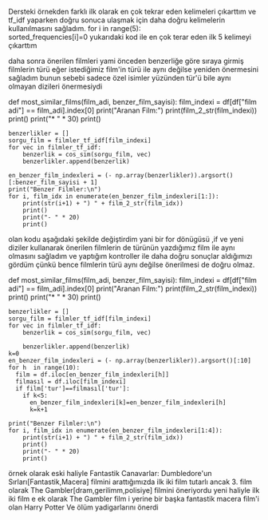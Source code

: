 Dersteki örnekden farklı ilk olarak en çok tekrar eden kelimeleri çıkarttım ve tf_idf yaparken
doğru sonuca ulaşmak için daha doğru kelimelerin kullanılmasını sağladım.
for i in range(5):  
  sorted_frequencies[i]=0
yukarıdaki kod ile en çok terar eden ilk 5 kelimeyi çıkarttım  

daha sonra önerilen filmleri yami önceden benzerliğe göre sıraya girmiş
filmlerin türü  eğer istediğimiz film'in türü ile aynı değilse yeniden önermesini sağladım bunun
sebebi sadece özel isimler yüzünden tür'ü bile aynı olmayan dizileri önermesiydi

def most_similar_films(film_adi, benzer_film_sayisi):
    film_indexi = df[df["film adi"] == film_adi].index[0]
    print("Aranan Film:")
    print(film_2_str(film_indexi))
    print()
    print("* " * 30)
    print()
    
    benzerlikler = []
    sorgu_film = filmler_tf_idf[film_indexi]
    for vec in filmler_tf_idf:
        benzerlik = cos_sim(sorgu_film, vec)
        benzerlikler.append(benzerlik)
    
    en_benzer_film_indexleri = (- np.array(benzerlikler)).argsort()[:benzer_film_sayisi + 1]
    print("Benzer Filmler:\n")
    for i, film_idx in enumerate(en_benzer_film_indexleri[1:]):
        print(str(i+1) + ") " + film_2_str(film_idx))
        print()
        print("- " * 20)
        print()

olan kodu aşağıdaki şekilde değiştirdim yani bir for dönügüsü
,if ve yeni diziler kullanarak önerilen filmlerin de türünün yazdığımız film ile
aynı olmasını sağladım ve yaptığım kontroller ile daha doğru sonuçlar aldığımızı gördüm
çünkü bence filmlerin türü aynı değilse
önerilmesi de doğru olmaz. 
 

def most_similar_films(film_adi, benzer_film_sayisi):
    film_indexi = df[df["film adi"] == film_adi].index[0]
    print("Aranan Film:")
    print(film_2_str(film_indexi))
    print()
    print("* " * 30)
    print()

    benzerlikler = []
    sorgu_film = filmler_tf_idf[film_indexi]
    for vec in filmler_tf_idf:
        benzerlik = cos_sim(sorgu_film, vec)
      
        benzerlikler.append(benzerlik)
    k=0
    en_benzer_film_indexleri = (- np.array(benzerlikler)).argsort()[:10]
    for h  in range(10): 
      film = df.iloc[en_benzer_film_indexleri[h]] 
      filmasıl = df.iloc[film_indexi] 
      if film['tur']==filmasıl['tur']: 
        if k<5:
          en_benzer_film_indexleri[k]=en_benzer_film_indexleri[h] 
          k=k+1
    
    print("Benzer Filmler:\n")
    for i, film_idx in enumerate(en_benzer_film_indexleri[1:4]):
        print(str(i+1) + ") " + film_2_str(film_idx))
        print()
        print("- " * 20)
        print()

örnek olarak eski haliyle
Fantastik Canavarlar: Dumbledore'un Sırları[Fantastik,Macera] filmini arattığımızda ilk iki film
tutarlı ancak 3. film olarak The Gambler[dram,gerilimm,polisiye] filmini öneriyordu
yeni haliyle ilk iki film e ek olarak The Gambler film i yerine bir başka fantastik macera
film'i olan Harry Potter Ve ölüm yadigarlarını önerdi 